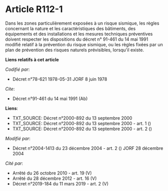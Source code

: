 # Article R112-1

Dans les zones particulièrement exposées à un risque sismique, les règles concernant la nature et les caractéristiques des
bâtiments, des équipements et des installations et les mesures techniques préventives doivent respecter les dispositions du
décret n° 91-461 du 14 mai 1991 modifié relatif à la prévention du risque sismique, ou les règles fixées par un plan de
prévention des risques naturels prévisibles, lorsqu'il existe.

**Liens relatifs à cet article**

_Codifié par_:

  - Décret n°78-621 1978-05-31 JORF 8 juin 1978

_Cite_:

  - Décret n°91-461 du 14 mai 1991 (Ab)

**Liens**:

  - TXT_SOURCE: Décret n°2000-892 du 13 septembre 2000
  - TXT_SOURCE: Décret n°2000-892 du 13 septembre 2000 - art. 1 ()
  - TXT_SOURCE: Décret n°2000-892 du 13 septembre 2000 - art. 2 ()

_Modifié par_:

  - Décret n°2004-1413 du 23 décembre 2004 - art. 2 () JORF 28 décembre 2004

_Cité par_:

  - Arrêté du 26 octobre 2010 - art. 19 (V)
  - Arrêté du 28 décembre 2012 - art. 16 (V)
  - Décret n°2019-184 du 11 mars 2019 - art. 2 (V)
